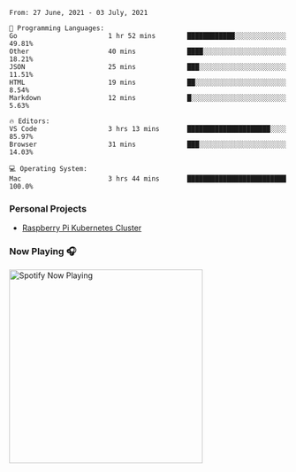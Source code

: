 <!--
**gregnrobinson/gregnrobinson** is a ✨ _special_ ✨ repository because its `README.md` (this file) appears on your GitHub profile.

Here are some ideas to get you started:

- 🔭 I’m currently working on ...
- 🌱 I’m currently learning ...
- 👯 I’m looking to collaborate on ...
- 🤔 I’m looking for help with ...
- 💬 Ask me about ...
- 📫 How to reach me: ...
- 😄 Pronouns: ...
- ⚡ Fun fact: ...
-->

<!--
<a href="https://github.com/gregnrobinsno/github-readme-stats">
  <img height="200" align="center" src="https://github-readme-stats-9qgfud7uc-gregnrobinson.vercel.app/api?username=gregnrobinson&count_private=true&theme=dark&show_icons=true" />
</a>
<a href="https://github.com/gregnrobinsno/github-readme-stats">
  <img height="200" align="center" src="https://github-readme-stats-9qgfud7uc-gregnrobinson.vercel.app/api/top-langs/?username=gregnrobinson&langs_count=10&layout=compact&theme=dark&hide=html,css,scss" />
</a>
-->

<!--START_SECTION:waka-->
```text
From: 27 June, 2021 - 03 July, 2021

💬 Programming Languages: 
Go                       1 hr 52 mins        ████████████░░░░░░░░░░░░░   49.81% 
Other                    40 mins             ████░░░░░░░░░░░░░░░░░░░░░   18.21% 
JSON                     25 mins             ███░░░░░░░░░░░░░░░░░░░░░░   11.51% 
HTML                     19 mins             ██░░░░░░░░░░░░░░░░░░░░░░░   8.54% 
Markdown                 12 mins             █░░░░░░░░░░░░░░░░░░░░░░░░   5.63%

🔥 Editors: 
VS Code                  3 hrs 13 mins       █████████████████████░░░░   85.97% 
Browser                  31 mins             ███░░░░░░░░░░░░░░░░░░░░░░   14.03%

💻 Operating System: 
Mac                      3 hrs 44 mins       █████████████████████████   100.0%

```


<!--END_SECTION:waka-->

### Personal Projects
- <a href="https://gregrobinson.ca">Raspberry Pi Kubernetes Cluster</a>

### Now Playing 🎧

[<img src="https://spotify-now-playing-cyan-seven.vercel.app/api/spotify-playing" alt="Spotify Now Playing" width="350" />](https://open.spotify.com/user/gregnrobinson-ca)




